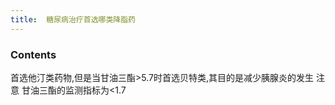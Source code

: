 ```yaml
---
title:  糖尿病治疗首选哪类降脂药
--- 
```


### Contents
首选他汀类药物,但是当甘油三酯>5.7时首选贝特类,其目的是减少胰腺炎的发生
注意 甘油三酯的监测指标为<1.7


